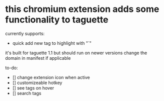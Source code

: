 # this chromium extension adds some functionality to taguette

currently supports:
- quick add new tag to highlight with "`"

it's built for taguette 1.1 but should run on newer versions
change the domain in manifest if applicable

to-do:
- [] change extension icon when active
- [] customizeable hotkey
- [] see tags on hover
- [] search tags
